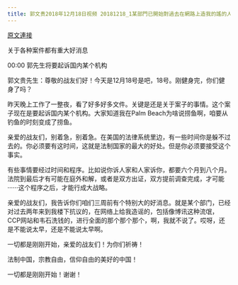```yaml
---
title: 郭文贵2018年12月18日视频 20181218_1某部門已開始對過去在網路上造我的謠的人那個那個那個
---
```


[原文連接](https://gnews.org/ThreadView/53478424)

关于各种案件都有重大好消息


00:00 郭先生将要起诉国内某个机构

郭文贵先生：尊敬的战友们好！今天是12月18号是吧，18号。刚健身完，你们健身了吗？


昨天晚上工作了一整夜，看了好多好多文件。关键是还是关于案子的事情。这个案子现在是要起诉国内某个机构。大家知道我在Palm Beach为啥说捞鱼啊，咱要从钓鱼的时刻变成了捞鱼。


亲爱的战友们，别着急，别着急。在美国的法律系统里边，有一些时间你是躲不过去的。你必须要有这时间，这就是法制国家的最大的好处。但是你必须要接受这个事实。


有些事情要经过时间和程序。比如说你诉人家和人家诉你，都要六个月到八个月。法院到最后才有可能在庭外和解，或者是双方出证，双方提前调查完成，才可能······这个程序之后，才能行成大战略。


亲爱的战友们，我告诉你们咱们三周前有个特别大的好消息。就是某个部门，已经对过去两年来到我楼下抗议的，在网络上给我造谣的，包括像博讯这种流氓，CCP网站和韦石洗钱的，进行全面的那个那个那个，啊，我就不说了。哎呀，还是不能说太早，还是不能说太早啊。


一切都是刚刚开始，亲爱的战友们！为你们祈祷！


法制中国，宗教自由，信仰自由的美好的中国！


一切都是刚刚开始！谢谢！
